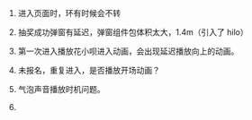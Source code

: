 1. 进入页面时，环有时候会不转
2. 抽奖成功弹窗有延迟，弹窗组件包体积太大，1.4m（引入了 hilo）
3. 第一次进入播放花小呗进入动画，会出现延迟播放向上的动画。


1. 未报名，重复进入，是否播放开场动画？
2. 气泡声音播放时机问题。
3. 